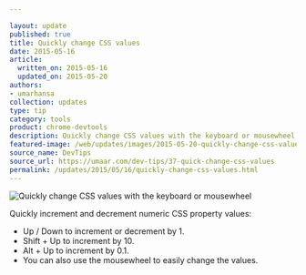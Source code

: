 ```yaml
---

layout: update
published: true
title: Quickly change CSS values
date: 2015-05-16
article:
  written_on: 2015-05-16
  updated_on: 2015-05-20
authors:
- umarhansa
collection: updates
type: tip
category: tools
product: chrome-devtools
description: Quickly change CSS values with the keyboard or mousewheel
featured-image: /web/updates/images/2015-05-20-quickly-change-css-values-with-the-keyboard-or-mousewheel/quick-change-css-values.gif
source_name: DevTips
source_url: https://umaar.com/dev-tips/37-quick-change-css-values
permalink: /updates/2015/05/16/quickly-change-css-values.html
---
```

<img src="/web/updates/images/2015-05-20-quickly-change-css-values-with-the-keyboard-or-mousewheel/quick-change-css-values.gif" alt="Quickly change CSS values with the keyboard or mousewheel">

Quickly increment and decrement numeric CSS property values:

<ul>
<li>Up / Down to increment or decrement by 1.</li>
<li>Shift + Up to increment by 10.</li>
<li>Alt + Up to increment by 0.1.</li>
<li>You can also use the mousewheel to easily change the values.</li>
</ul>